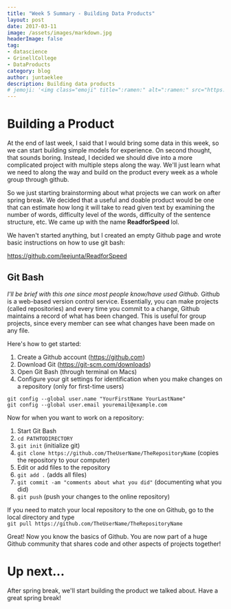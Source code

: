 ```yaml
---
title: "Week 5 Summary - Building Data Products"
layout: post
date: 2017-03-11
image: /assets/images/markdown.jpg
headerImage: false
tag:
- datascience
- GrinellCollege
- DataProducts
category: blog
author: juntaeklee
description: Building data products
# jemoji: '<img class="emoji" title=":ramen:" alt=":ramen:" src="https://assets.raw.githubusercontent.com/images/icons/emoji/unicode/1f35c.png" height="20" width="20" align="absmiddle">'
---
```


# Building a Product  

At the end of last week, I said that I would bring some data in this week, so we
can start building simple models for experience. On second thought, that sounds
boring. Instead, I decided we should dive into a more complicated project with
multiple steps along the way. We'll just learn what we need to along the way and
build on the product every week as a whole group through github.  

So we just starting brainstorming about what projects we can work on after
spring break. We decided that a useful and doable product would be one that can
estimate how long it will take to read given text by examining the number of
words, difficulty level of the words, difficulty of the sentence structure, etc.
We came up with the name **ReadforSpeed** lol.  

We haven't started anything, but I created an empty Github page and wrote basic
instructions on how to use git bash:

<https://github.com/leejunta/ReadforSpeed>  

## Git Bash  
*I'll be brief with this one since most people know/have used Github.* Github is
a web-based version control service. Essentially, you can make projects (called
repositories) and every time you commit to a change, Github maintains a record
of what has been changed. This is useful for group projects, since every member
can see what changes have been made on any file.  

Here's how to get started:  
1) Create a Github account (https://github.com)  
2) Download Git (https://git-scm.com/downloads)  
3) Open Git Bash (through terminal on Macs)  
4) Configure your git settings for identification when you make changes on a
repository (only for first-time users)
```
git config --global user.name "YourFirstName YourLastName"  
git config --global user.email youremail@example.com  
```

Now for when you want to work on a repository:  
1) Start Git Bash  
2) `cd PATHTODIRECTORY`  
3) `git init` (initialize git)  
4) `git clone https://github.com/TheUserName/TheRepositoryName` (copies the
repository to your computer)  
5) Edit or add files to the repository  
6) `git add .` (adds all files)  
7) `git commit -am "comments about what you did"` (documenting what you did)  
8) `git push` (push your changes to the online repository)  

If you need to match your local repository to the one on Github, go to the local
directory and type  
`git pull https://github.com/TheUserName/TheRepositoryName`  

Great! Now you know the basics of Github. You are now part of a huge Github
community that shares code and other aspects of projects together!  

# Up next...  

After spring break, we'll start building the product we talked about. Have a
great spring break!

